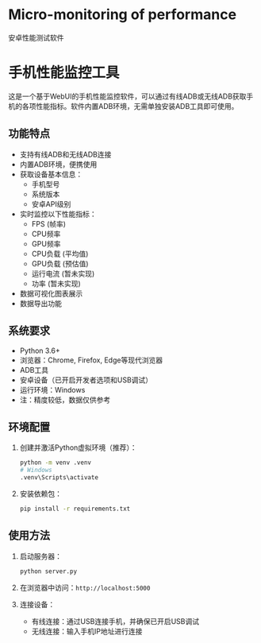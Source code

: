 # Micro-monitoring of performance
安卓性能测试软件
# 手机性能监控工具

这是一个基于WebUI的手机性能监控软件，可以通过有线ADB或无线ADB获取手机的各项性能指标。软件内置ADB环境，无需单独安装ADB工具即可使用。

## 功能特点

- 支持有线ADB和无线ADB连接
- 内置ADB环境，便携使用
- 获取设备基本信息：
  - 手机型号
  - 系统版本
  - 安卓API级别
- 实时监控以下性能指标：
  - FPS (帧率)
  - CPU频率 
  - GPU频率
  - CPU负载 (平均值)
  - GPU负载 (预估值)
  - 运行电流 (暂未实现)
  - 功率 (暂未实现)
- 数据可视化图表展示
- 数据导出功能

## 系统要求

- Python 3.6+
- 浏览器：Chrome, Firefox, Edge等现代浏览器
- ADB工具
- 安卓设备（已开启开发者选项和USB调试）
- 运行环境：Windows
- 注：精度较低，数据仅供参考

## 环境配置

1. 创建并激活Python虚拟环境（推荐）：
   ```bash
   python -m venv .venv
   # Windows
   .venv\Scripts\activate
   

2. 安装依赖包：
   ```bash
   pip install -r requirements.txt
   ```

## 使用方法

1. 启动服务器：
   ```bash
   python server.py
   ```

2. 在浏览器中访问：`http://localhost:5000`

3. 连接设备：
   - 有线连接：通过USB连接手机，并确保已开启USB调试
   - 无线连接：输入手机IP地址进行连接

